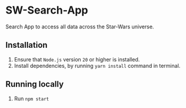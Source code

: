 # SW-Search-App
Search App to access all data across the Star-Wars universe.

## Installation

1. Ensure that `Node.js` version `20` or higher is installed.
2. Install dependencies, by running `yarn install` command in terminal.

## Running locally
1. Run `npm start`
